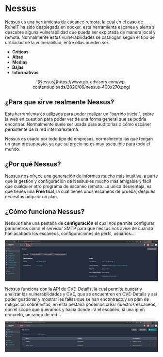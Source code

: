 # Nessus

Nessus es una herramienta de escaneo remota, la cual en el caso de RuheIT ha sido desplegada en docker, esta herramienta escanea y alerta si descubre alguna vulnerabilidad que pueda ser explotada de manera local y remota. Normalmente estas vulnerabilidades se catalogan según el tipo de critícidad de la vulnerabiliad, entre ellas pueden ser:

- **Críticas**
- **Altas**
- **Medias**
- **Bajas**
- **Informativas**

<center>
![Nessus](https://www.gb-advisors.com/wp-content/uploads/2020/06/nessus-400x270.png)
</center>

## ¿Para que sirve realmente Nessus?

Esta herramienta és utilizada para poder realizar un "barrido inicial", sobre la web en cuestión para poder ver de una forma general que se podría encontrar. Normalmente suele ser usada para auditorías o cómo escáner persistente de la red interna/externa.

Nessus es usado por todo tipo de empresas, normalmente las que tengan un gran presupuesto, ya que su precio no es muy asequible para todo el mundo.

## ¿Por qué Nessus?

Nessus nos ofrece una generación de informes mucho más intuitiva, a parte que la gestión y configuración de Nessus es mucho más amigable y fácil que cualquier otro programa de escaneo remoto. La unica desventaja, es que tienes una **Free trial**, la cual tienes unos escaneos de prueba, después necesitas adquirir un plan.

## ¿Cómo funciona Nessus? 

Nessus tiene una pestaña de **configuración** el cual nos permite configurar parámetros como el servidor SMTP para que nessus nos avise de cuando han acabado los escaneos, configuraciones de perfil, usuarios....

![nessus1](../img/apps/nessus1.png)

Nessus funciona con la API de CVE-Details, la cual permite buscar y analizar las vulnerabilidades y CVE, que se encuentren en CVE-Details y asi poder gestionar y mostrar las fallas que se han encontrado y un plan de mitigación sobre estas, en esta pestaña podemos crear nuestros escaneos, con el scope que queramos y hacia donde irá el escaneo, si una ip en concreto, un rango de red...

![nessus2](../img/apps/nessus2.png)
